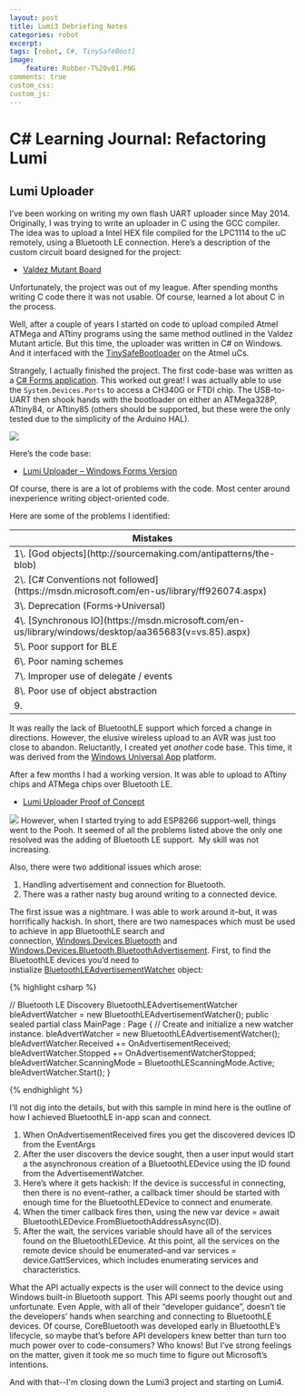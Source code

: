 ```yaml
---
layout: post
title: Lumi3 Debriefing Notes
categories: robot
excerpt:
tags: [robot, C#, TinySafeBoot]
image: 
    feature: Robber-T%20v01.PNG
comments: true
custom_css:
custom_js: 
---
```


# C# Learning Journal: Refactoring Lumi

## Lumi Uploader

I’ve been working on writing my own flash UART uploader since May 2014\. Originally, I was trying to write an uploader in C using the GCC compiler. The idea was to upload a Intel HEX file compiled for the LPC1114 to the uC remotely, using a Bluetooth LE connection. Here’s a description of the custom circuit board designed for the project:

*   [Valdez Mutant Board](http://ladvien.github.io/robots/valdez-mutant-board/)

Unfortunately, the project was out of my league. After spending months writing C code there it was not usable. Of course, learned a lot about C in the process.

Well, after a couple of years I started on code to upload compiled Atmel ATMega and ATtiny programs using the same method outlined in the Valdez Mutant article. But this time, the uploader was written in C# on Windows. And it interfaced with the [TinySafeBootloader](http://ladvien.github.io/robots/tsb/) on the Atmel uCs.

Strangely, I actually finished the project. The first code-base was written as a [C# Forms application](https://msdn.microsoft.com/en-us/library/360kwx3z(v=vs.90).aspx). This worked out great! I was actually able to use the `System.Devices.Ports` to access a CH340G or FTDI chip. The USB-to-UART then shook hands with the bootloader on either an ATMega328P, ATtiny84, or ATtiny85 (others should be supported, but these were the only tested due to the simplicity of the Arduino HAL).

![](http://ladvien.github.io/images/lumi_blink_upload2.PNG)

Here’s the code base:

*   [Lumi Uploader – Windows Forms Version](https://github.com/Ladvien/Lumi_TinySafeBoot_Uploader)

Of course, there is are a lot of problems with the code. Most center around inexperience writing object-oriented code.  

Here are some of the problems I identified:

<table>

<thead>

<tr>

<th>Mistakes</th>

</tr>

</thead>

<tbody>

<tr>

<td>1\. [God objects](http://sourcemaking.com/antipatterns/the-blob)</td>

</tr>

<tr>

<td>2\. [C# Conventions not followed](https://msdn.microsoft.com/en-us/library/ff926074.aspx)</td>

</tr>

<tr>

<td>3\. Deprecation (Forms->Universal)</td>

</tr>

<tr>

<td>4\. [Synchronous IO](https://msdn.microsoft.com/en-us/library/windows/desktop/aa365683(v=vs.85).aspx)</td>

</tr>

<tr>

<td>5\. Poor support for BLE</td>

</tr>

<tr>

<td>6\. Poor naming schemes</td>

</tr>

<tr>

<td>7\. Improper use of delegate / events</td>

</tr>

<tr>

<td>8\. Poor use of object abstraction</td>

</tr>

<tr>

<td>9. </td>

</tr>

</tbody>

</table>

It was really the lack of BluetoothLE support which forced a change in directions. However, the elusive wireless upload to an AVR was just too close to abandon. Reluctantly, I created yet _another_ code base. This time, it was derived from the [Windows Universal App](https://msdn.microsoft.com/en-us/windows/uwp/get-started/whats-a-uwp) platform.

After a few months I had a working version. It was able to upload to ATtiny chips and ATMega chips over Bluetooth LE.

*   [Lumi Uploader Proof of Concept](https://www.youtube.com/watch?v=mLfFbrijakc)

![](http://ladvien.github.io/images/pooh.png) However, when I started trying to add ESP8266 support–well, things went to the Pooh. It seemed of all the problems listed above the only one resolved was the adding of Bluetooth LE support.  My skill was not increasing.

Also, there were two additional issues which arose:

1.  Handling advertisement and connection for Bluetooth.
2.  There was a rather nasty bug around writing to a connected device.

The first issue was a nightmare. I was able to work around it–but, it was horrifically hackish. In short, there are two namespaces which must be used to achieve in app BluetoothLE search and connection, [Windows.Devices.Bluetooth](https://msdn.microsoft.com/library/windows/apps/windows.devices.bluetooth.aspx) and [Windows.Devices.Bluetooth.BluetoothAdvertisement](https://msdn.microsoft.com/library/windows/apps/windows.devices.bluetooth.advertisement.aspx). First, to find the BluetoothLE devices you’d need to instialize [BluetoothLEAdvertisementWatcher](https://msdn.microsoft.com/en-us/library/windows.devices.bluetooth.advertisement.bluetoothleadvertisementwatcher.aspx) object:

{% highlight csharp %}

  // Bluetooth LE Discovery
  BluetoothLEAdvertisementWatcher bleAdvertWatcher = new BluetoothLEAdvertisementWatcher();
  public sealed partial class MainPage : Page
  {
        // Create and initialize a new watcher instance.
        bleAdvertWatcher = new BluetoothLEAdvertisementWatcher();
        bleAdvertWatcher.Received += OnAdvertisementReceived;
        bleAdvertWatcher.Stopped += OnAdvertisementWatcherStopped;
        bleAdvertWatcher.ScanningMode = BluetoothLEScanningMode.Active;
        bleAdvertWatcher.Start();
  }

{% endhighlight %}

I’ll not dig into the details, but with this sample in mind here is the outline of how I achieved BluetoothLE in-app scan and connect.

1.  When OnAdvertisementReceived fires you get the discovered devices ID from the EventArgs
2.  After the user discovers the device sought, then a user input would start a the asynchronous creation of a BluetoothLEDevice using the ID found from the AdvertisementWatcher.
3.  Here’s where it gets hackish: If the device is successful in connecting, then there is no event–rather, a callback timer should be started with enough time for the BluetoothLEDevice to connect and enumerate.
4.  When the timer callback fires then, using the new var device = await BluetoothLEDevice.FromBluetoothAddressAsync(ID).
5.  After the wait, the services variable should have all of the services found on the BluetoothLEDevice. At this point, all the services on the remote device should be enumerated–and var services = device.GattServices, which includes enumerating services and characteristics.

What the API actually expects is the user will connect to the device using Windows built-in Bluetooth support. This API seems poorly thought out and unfortunate. Even Apple, with all of their “developer guidance”, doesn’t tie the developers’ hands when searching and connecting to BluetoothLE devices. Of course, CoreBluetooth was developed early in BluetoothLE’s lifecycle, so maybe that’s before API developers knew better than turn too much power over to code-consumers? Who knows! But I’ve strong feelings on the matter, given it took me so much time to figure out Microsoft’s intentions.  

And with that--I'm closing down the Lumi3 project and starting on Lumi4.
